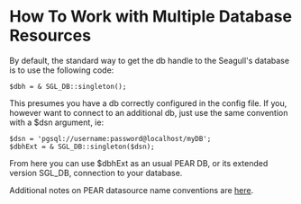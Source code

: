 <!-- Name: Howto/DB/MultipleDbs -->
<!-- Version: 4 -->
<!-- Last-Modified: 2006/04/15 22:25:46 -->
<!-- Author: demian -->

# How To Work with Multiple Database Resources

By default, the standard way to get the db handle to the Seagull's database is to use the following code:

	$dbh = & SGL_DB::singleton();

This presumes you have a db correctly configured in the config file. If you, however want to connect to an additional db, just use the same convention with a $dsn argument, ie:


	$dsn = 'pgsql://username:password@localhost/myDB';
	$dbhExt = & SGL_DB::singleton($dsn);

From here you can use $dbhExt as an usual PEAR DB, or its extended version SGL\_DB, connection to your database.

Additional notes on PEAR datasource name conventions are [here][1].

[1]:	http://pear.php.net/manual/en/package.database.db.intro-dsn.php